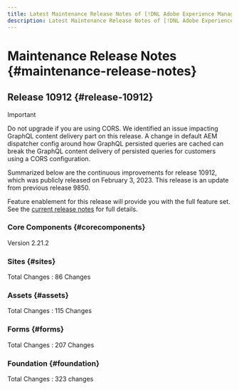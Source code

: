 ```yaml
---
title: Latest Maintenance Release Notes of [!DNL Adobe Experience Manager] as a Cloud Service.
description: Latest Maintenance Release Notes of [!DNL Adobe Experience Manager] as a Cloud Service.
---
```


# Maintenance Release Notes {#maintenance-release-notes}

## Release 10912 {#release-10912}
 
>[!IMPORTANT]
> Do not upgrade if you are using CORS. We identified an issue impacting GraphQL content delivery part on this release. A change in default AEM dispatcher config around how GraphQL persisted queries are cached can break the GraphQL content delivery of persisted queries for customers using a CORS configuration.

Summarized below are the continuous improvements for release 10912, which was publicly released on February 3, 2023. This release is an update from previous release 9850.

Feature enablement for this release will provide you with the full feature set. See the [current release notes](/help/release-notes/release-notes-cloud/release-notes-current.md) for full details.

### Core Components {#corecomponents}

Version 2.21.2

### Sites {#sites}

Total Changes : 86 Changes

### Assets {#assets}

Total Changes : 115 Changes

### Forms {#forms}

Total Changes : 207 Changes

### Foundation {#foundation}

Total Changes : 323 changes
